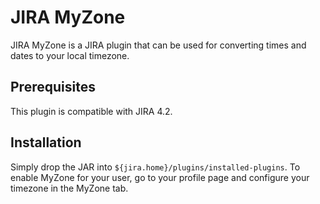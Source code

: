 JIRA MyZone
============
JIRA MyZone is a JIRA plugin that can be used for converting times and dates to
your local timezone.

Prerequisites
-------------
This plugin is compatible with JIRA 4.2.

Installation
------------
Simply drop the JAR into `${jira.home}/plugins/installed-plugins`. To enable
MyZone for your user, go to your profile page and configure your timezone in
the MyZone tab.

